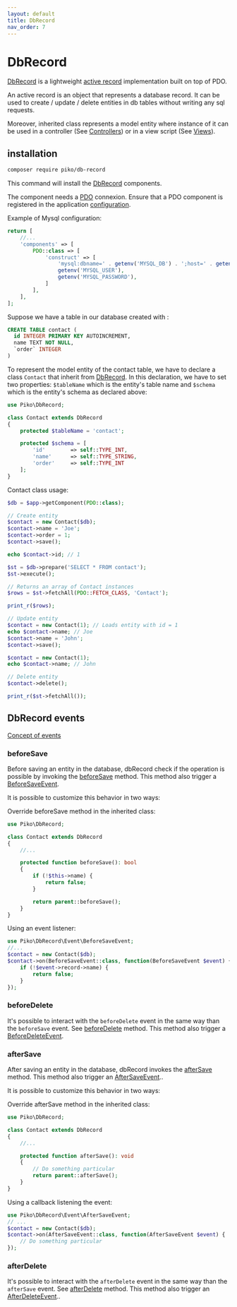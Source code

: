 ```yaml
---
layout: default
title: DbRecord
nav_order: 7
---
```


# DbRecord

[DbRecord](../api/DbRecord.md) is a lightweight [active record](https://en.wikipedia.org/wiki/Active_record_pattern) 
implementation built on top of PDO.

An active record is an object that represents a database record. It can be used to create / update / delete entities 
in db tables without writing any sql requests.

Moreover, inherited class represents a model entity where instance of it can be used in a controller 
(See [Controllers](application.md#controllers)) or in a view script (See [Views](application.md#views)).

## installation

```bash
composer require piko/db-record
```

This command will install the [DbRecord](../api/DbRecord.md) components.

The component needs a [PDO](https://www.php.net/manual/fr/book.pdo.php) connexion. 
Ensure that a PDO component is registered in the application [configuration](application.md#configuration).

Example of Mysql configuration:

```php
return [
    //...
    'components' => [
        PDO::class => [
            'construct' => [
                'mysql:dbname=' . getenv('MYSQL_DB') . ';host=' . getenv('MYSQL_HOST'),
                getenv('MYSQL_USER'),
                getenv('MYSQL_PASSWORD'),
            ]
        ],
    ],
];

```

Suppose we have a table in our database created with :

```sql
CREATE TABLE contact (
  id INTEGER PRIMARY KEY AUTOINCREMENT,
  name TEXT NOT NULL,
  `order` INTEGER
)
```

To represent the model entity of the contact table, we have to declare a class `Contact` that inherit from 
[DbRecord](../api/DbRecord.md).
In this declaration, we have to set two properties: `$tableName` which is the entity's table name and `$schema` which 
is the entity's schema as declared above:

```php
use Piko\DbRecord;

class Contact extends DbRecord
{
    protected $tableName = 'contact';

    protected $schema = [
        'id'        => self::TYPE_INT,
        'name'      => self::TYPE_STRING,
        'order'     => self::TYPE_INT
    ];
}
```

Contact class usage:

```php
$db = $app->getComponent(PDO::class);

// Create entity
$contact = new Contact($db);
$contact->name = 'Joe';
$contact->order = 1;
$contact->save();

echo $contact->id; // 1

$st = $db->prepare('SELECT * FROM contact');
$st->execute();

// Returns an array of Contact instances
$rows = $st->fetchAll(PDO::FETCH_CLASS, 'Contact'); 

print_r($rows);

// Update entity
$contact = new Contact(1); // Loads entity with id = 1
echo $contact->name; // Joe
$contact->name = 'John';
$contact->save();

$contact = new Contact(1);
echo $contact->name; // John

// Delete entity
$contact->delete();

print_r($st->fetchAll());
```

## DbRecord events

[Concept of events](concepts.md#events)

### beforeSave

Before saving an entity in the database, dbRecord check if the operation is possible by invoking the 
[beforeSave](../api/DbRecord.md#method_beforeSave) method. This method also trigger a 
[BeforeSaveEvent](../api/BeforeSaveEvent.md).

It is possible to customize this behavior in two ways:

Override beforeSave method in the inherited class:

```php
use Piko\DbRecord;

class Contact extends DbRecord
{
    //...

    protected function beforeSave(): bool
    {
        if (!$this->name) {
            return false;
        }

        return parent::beforeSave();
    }
}

```

Using an event listener:

```php
use Piko\DbRecord\Event\BeforeSaveEvent;
//...
$contact = new Contact($db);
$contact->on(BeforeSaveEvent::class, function(BeforeSaveEvent $event) {
    if (!$event->record->name) {
        return false;
    }
});
```

### beforeDelete

It's possible to interact with the `beforeDelete` event in the same way than the `beforeSave` event.
See [beforeDelete](../api/DbRecord.md#method_beforeDelete) method. This method also trigger a 
[BeforeDeleteEvent](../api/BeforeDeleteEvent.md).


### afterSave

After saving an entity in the database, dbRecord invokes the [afterSave](../api/DbRecord.md#method_afterSave) method. 
This method also trigger an [AfterSaveEvent](../api/AfterSaveEvent.md)..

It is possible to customize this behavior in two ways:

Override afterSave method in the inherited class:

```php
use Piko\DbRecord;

class Contact extends DbRecord
{
    //...

    protected function afterSave(): void
    {
        // Do something particular
        return parent::afterSave();
    }
}

```

Using a callback listening the event:

```php
use Piko\DbRecord\Event\AfterSaveEvent;
// ...
$contact = new Contact($db);
$contact->on(AfterSaveEvent::class, function(AfterSaveEvent $event) {
    // Do something particular
});
```

### afterDelete

It's possible to interact with the `afterDelete` event in the same way than the `afterSave` event.
See [afterDelete](../api/DbRecord.md#method_afterDelete) method. This method also trigger an 
[AfterDeleteEvent](../api/AfterDeleteEvent.md)..

